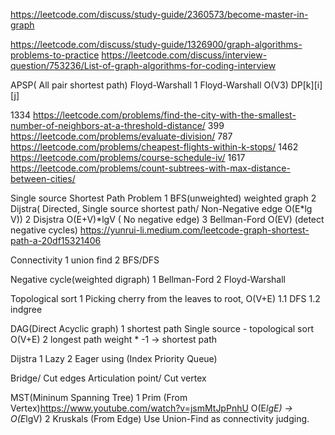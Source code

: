 https://leetcode.com/discuss/study-guide/2360573/become-master-in-graph


https://leetcode.com/discuss/study-guide/1326900/graph-algorithms-problems-to-practice
https://leetcode.com/discuss/interview-question/753236/List-of-graph-algorithms-for-coding-interview


APSP( All pair shortest path)
Floyd-Warshall
1 Floyd-Warshall O(V3) DP[k][i][j]

1334 https://leetcode.com/problems/find-the-city-with-the-smallest-number-of-neighbors-at-a-threshold-distance/
399 https://leetcode.com/problems/evaluate-division/
787 https://leetcode.com/problems/cheapest-flights-within-k-stops/
1462 https://leetcode.com/problems/course-schedule-iv/
1617 https://leetcode.com/problems/count-subtrees-with-max-distance-between-cities/


Single source Shortest Path Problem
1 BFS(unweighted)
weighted graph
2 Dijstra( Directed, Single source shortest path/ Non-Negative edge O(E*lg V)) 2 Disjstra O(E+V)*lgV ( No negative edge)
3 Bellman-Ford O(EV) (detect negative cycles)
https://yunrui-li.medium.com/leetcode-graph-shortest-path-a-20df15321406


Connectivity
1 union find
2 BFS/DFS

Negative cycle(weighted digraph)
1 Bellman-Ford
2 Floyd-Warshall

Topological sort
1 Picking cherry from the leaves to root, O(V+E)
1.1 DFS
1.2 indgree 

DAG(Direct Acyclic graph)
1 shortest path
  Single source - topological sort O(V+E)
2 longest path
    weight * -1 -> shortest path

Dijstra
1 Lazy 
2 Eager using (Index Priority Queue)

Bridge/ Cut edges 
Articulation point/ Cut vertex

MST(Mininum Spanning Tree)
1 Prim (From Vertex)https://www.youtube.com/watch?v=jsmMtJpPnhU O(E*lgE) -> O(E*lgV)
2 Kruskals (From Edge) Use Union-Find as connectivity judging.

